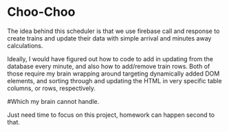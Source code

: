 # Choo-Choo

The idea behind this scheduler is that we use firebase call and response to create trains and update their data with simple arrival
and minutes away calculations.

Ideally, I would have figured out how to code to add in updating from the database every minute, and also how to add/remove train rows.
Both of those require my brain wrapping around targeting dynamically added DOM elements, and sorting through and updating the HTML in 
very specific table columns, or rows, respectively.

#Which my brain cannot handle. 

Just need time to focus on this project, homework can happen second to that.
